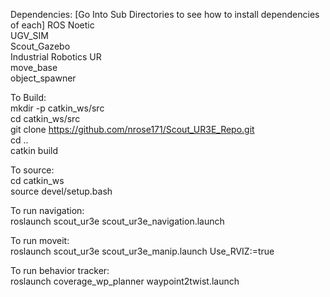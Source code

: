 Dependencies:
[Go Into Sub Directories to see how to install dependencies of each]
ROS Noetic \
UGV_SIM \
Scout_Gazebo \
Industrial Robotics UR \
move_base \
object_spawner 

To Build: \
mkdir -p catkin_ws/src \
cd catkin_ws/src \
git clone https://github.com/nrose171/Scout_UR3E_Repo.git \
cd .. \
catkin build 

To source: \
cd catkin_ws \
source devel/setup.bash 

To run navigation: \
roslaunch scout_ur3e scout_ur3e_navigation.launch 

To run moveit: \
roslaunch scout_ur3e scout_ur3e_manip.launch Use_RVIZ:=true 

To run behavior tracker: \
roslaunch coverage_wp_planner waypoint2twist.launch 
